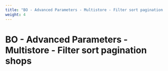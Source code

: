 ```yaml
---
title: "BO - Advanced Parameters - Multistore - Filter sort pagination  shops"
weight: 4
---
```


# BO - Advanced Parameters - Multistore - Filter sort pagination  shops
